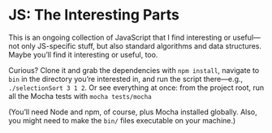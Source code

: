 JS: The Interesting Parts
=========================

This is an ongoing collection of JavaScript that I find interesting or useful&mdash;not only JS-specific stuff, but also standard algorithms and data structures. Maybe you&rsquo;ll find it interesting or useful, too.

Curious? Clone it and grab the dependencies with `npm install`, navigate to `bin` in the directory you&rsquo;re interested in, and run the script there&mdash;e.g., `./selectionSort 3 1 2`. Or see everything at once: from the project root, run all the Mocha tests with `mocha tests/mocha`

(You&rsquo;ll need Node and npm, of course, plus Mocha installed globally. Also, you might need to make the `bin/` files executable on your machine.)